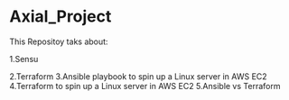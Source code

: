 # Axial_Project

This Repositoy taks about:

1.Sensu 

2.Terraform
3.Ansible playbook to spin up a Linux server in AWS EC2 
4.Terraform to spin up a Linux server in AWS EC2 
5.Ansible vs Terraform
